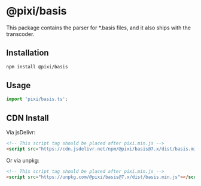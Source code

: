 # @pixi/basis

This package contains the parser for *.basis files, and it also ships with the transcoder.

## Installation

```bash
npm install @pixi/basis
```

## Usage

```js
import 'pixi/basis.ts';
```

## CDN Install

Via jsDelivr:

```html
<!-- This script tag should be placed after pixi.min.js -->
<script src="https://cdn.jsdelivr.net/npm/@pixi/basis@7.x/dist/basis.min.js"></script>
```

Or via unpkg:

```html
<!-- This script tag should be placed after pixi.min.js -->
<script src="https://unpkg.com/@pixi/basis@7.x/dist/basis.min.js"></script>
```
